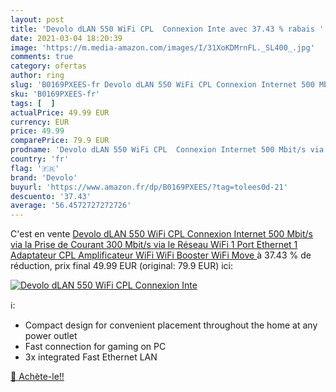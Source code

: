 ```yaml
---
layout: post
title: 'Devolo dLAN 550 WiFi CPL  Connexion Inte avec 37.43 % rabais '
date: 2021-03-04 18:20:39
image: 'https://m.media-amazon.com/images/I/31XoKDMrnFL._SL400_.jpg'
comments: true
category: ofertas
author: ring
slug: 'B0169PXEES-fr Devolo dLAN 550 WiFi CPL Connexion Internet 500 Mbit/s via...'
sku: 'B0169PXEES-fr'
tags: [  ]
actualPrice: 49.99 EUR
currency: EUR
price: 49.99
comparePrice: 79.9 EUR
prodname: 'Devolo dLAN 550 WiFi CPL  Connexion Internet 500 Mbit/s via la Prise de Courant  300 Mbit/s via le Réseau WiFi  1 Port Ethernet  1 Adaptateur CPL  Amplificateur WiFi  WiFi Booster  WiFi Move '
country: 'fr'
flag: '🇫🇷'
brand: 'Devolo'
buyurl: 'https://www.amazon.fr/dp/B0169PXEES/?tag=tolees0d-21'
descuento: '37.43'
average: '56.4572727272726'
---
```


C'est en vente [Devolo dLAN 550 WiFi CPL  Connexion Internet 500 Mbit/s via la Prise de Courant  300 Mbit/s via le Réseau WiFi  1 Port Ethernet  1 Adaptateur CPL  Amplificateur WiFi  WiFi Booster  WiFi Move ](https://www.amazon.fr/dp/B0169PXEES/?tag=tolees0d-21)  à  37.43 % de réduction, prix final  49.99 EUR (original: 79.9 EUR) ici:

[![Devolo dLAN 550 WiFi CPL  Connexion Inte](https://m.media-amazon.com/images/I/31XoKDMrnFL._SL400_.jpg)](https://www.amazon.fr/dp/B0169PXEES/?tag=tolees0d-21)

ℹ️:

- Compact design for convenient placement throughout the home at any power outlet
- Fast connection for gaming on PC
- 3x integrated Fast Ethernet LAN

[🛒 Achète-le!!](https://www.amazon.fr/dp/B0169PXEES/?tag=tolees0d-21)
